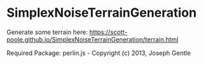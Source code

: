 # SimplexNoiseTerrainGeneration

Generate some terrain here: https://scott-poole.github.io/SimplexNoiseTerrainGeneration/terrain.html

Required Package:
perlin.js - Copyright (c) 2013, Joseph Gentle
